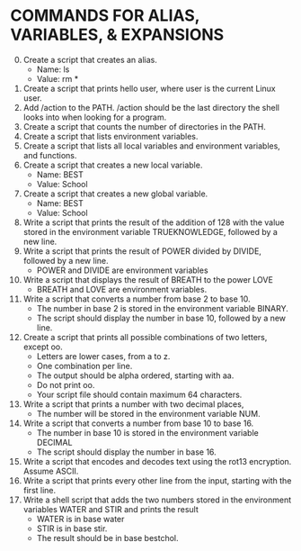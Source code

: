 # COMMANDS FOR ALIAS, VARIABLES, & EXPANSIONS

0. Create a script that creates an alias.
	- Name: ls
	- Value: rm *
1. Create a script that prints hello user, where user is the current Linux user.
2. Add /action to the PATH. /action should be the last directory the shell looks into when looking for a program.
3. Create a script that counts the number of directories in the PATH.
4. Create a script that lists environment variables.
5. Create a script that lists all local variables and environment variables, and functions.
6. Create a script that creates a new local variable.
	- Name: BEST
	- Value: School
7. Create a script that creates a new global variable.
	- Name: BEST
	- Value: School
8. Write a script that prints the result of the addition of 128 with the value stored in the environment variable TRUEKNOWLEDGE, followed by a new line.
9. Write a script that prints the result of POWER divided by DIVIDE, followed by a new line.
	- POWER and DIVIDE are environment variables
10. Write a script that displays the result of BREATH to the power LOVE
	- BREATH and LOVE are environment variables.
11. Write a script that converts a number from base 2 to base 10.
	- The number in base 2 is stored in the environment variable BINARY.
	- The script should display the number in base 10, followed by a new line.
12. Create a script that prints all possible combinations of two letters, except oo.
	- Letters are lower cases, from a to z.
	- One combination per line.
	- The output should be alpha ordered, starting with aa.
	- Do not print oo.
	- Your script file should contain maximum 64 characters.
13. Write a script that prints a number with two decimal places,
	- The number will be stored in the environment variable NUM.
14. Write a script that converts a number from base 10 to base 16.
	- The number in base 10 is stored in the environment variable DECIMAL
	- The script should display the number in base 16.
15. Write a script that encodes and decodes text using the rot13 encryption. Assume ASCII.
16. Write a script that prints every other line from the input, starting with the first line.
17. Write a shell script that adds the two numbers stored in the environment variables WATER and STIR and prints the result
	- WATER is in base water
	- STIR is in base stir.
	- The result should be in base bestchol.
